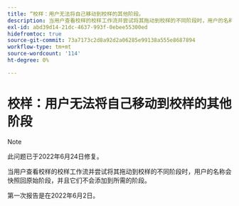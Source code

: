 ```yaml
---
title: “校样：用户无法将自己移动到校样的其他阶段。
description: 当用户查看校样的校样工作流并尝试将其拖动到校样的不同阶段时，用户的名称会快照回原始阶段，并且它们不会添加到所需的阶段。
exl-id: abd39d14-21dc-4637-993f-0ebee55300ed
hidefromtoc: true
source-git-commit: 73a7173c2d8a92d2a06285e99138a555e8687894
workflow-type: tm+mt
source-wordcount: '114'
ht-degree: 0%

---
```


# 校样：用户无法将自己移动到校样的其他阶段

>[!NOTE]
>
>此问题已于2022年6月24日修复。

当用户查看校样的校样工作流并尝试将其拖动到校样的不同阶段时，用户的名称会快照回原始阶段，并且它们不会添加到所需的阶段。

第一次报告是在2022年6月2日。
